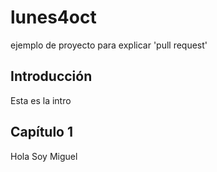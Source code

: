 # lunes4oct
ejemplo de proyecto para explicar 'pull request'

## Introducción

Esta es la intro

## Capítulo 1

Hola Soy Miguel

